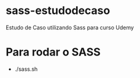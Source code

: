 # sass-estudodecaso

Estudo de Caso utilizando Sass para curso Udemy

# Para rodar o SASS

* ./sass.sh
